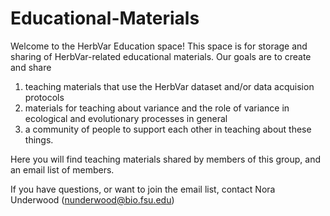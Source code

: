 # Educational-Materials
Welcome to the HerbVar Education space!  This space is for storage and sharing of HerbVar-related educational materials.
Our goals are to create and share
1. teaching materials that use the HerbVar dataset and/or data acquision protocols
2. materials for teaching about variance and the role of variance in ecological and evolutionary processes in general
3. a community of people to support each other in teaching about these things.

Here you will find teaching materials shared by members of this group, and an email list of members.

If you have questions, or want to join the email list, contact Nora Underwood (nunderwood@bio.fsu.edu)
